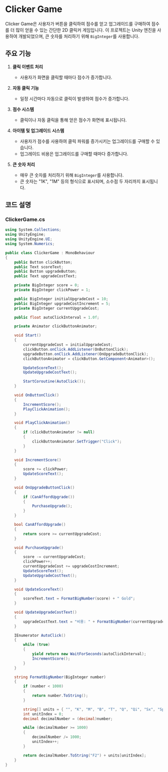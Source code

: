 # Clicker Game

Clicker Game은 사용자가 버튼을 클릭하여 점수를 얻고 업그레이드를 구매하여 점수를 더 많이 얻을 수 있는 간단한 2D 클릭커 게임입니다. 이 프로젝트는 Unity 엔진을 사용하여 개발되었으며, 큰 숫자를 처리하기 위해 `BigInteger`를 사용합니다.

## 주요 기능

1. **클릭 이벤트 처리**
    - 사용자가 화면을 클릭할 때마다 점수가 증가합니다.

2. **자동 클릭 기능**
    - 일정 시간마다 자동으로 클릭이 발생하여 점수가 증가합니다.

3. **점수 시스템**
    - 클릭이나 자동 클릭을 통해 얻은 점수가 화면에 표시됩니다.

4. **아이템 및 업그레이드 시스템**
    - 사용자가 점수를 사용하여 클릭 파워를 증가시키는 업그레이드를 구매할 수 있습니다.
    - 업그레이드 비용은 업그레이드를 구매할 때마다 증가합니다.

5. **큰 숫자 처리**
    - 매우 큰 숫자를 처리하기 위해 `BigInteger`를 사용합니다.
    - 큰 숫자는 "1K", "1M" 등의 형식으로 표시되며, 소수점 두 자리까지 표시됩니다.

## 코드 설명

### ClickerGame.cs

```csharp
using System.Collections;
using UnityEngine;
using UnityEngine.UI;
using System.Numerics;

public class ClickerGame : MonoBehaviour
{
    public Button clickButton;
    public Text scoreText;
    public Button upgradeButton;
    public Text upgradeCostText;

    private BigInteger score = 0;
    private BigInteger clickPower = 1;

    public BigInteger initialUpgradeCost = 10;
    public BigInteger upgradeCostIncrement = 5;
    private BigInteger currentUpgradeCost;

    public float autoClickInterval = 1.0f;

    private Animator clickButtonAnimator;

    void Start()
    {
        currentUpgradeCost = initialUpgradeCost;
        clickButton.onClick.AddListener(OnButtonClick);
        upgradeButton.onClick.AddListener(OnUpgradeButtonClick);
        clickButtonAnimator = clickButton.GetComponent<Animator>();

        UpdateScoreText();
        UpdateUpgradeCostText();

        StartCoroutine(AutoClick());
    }

    void OnButtonClick()
    {
        IncrementScore();
        PlayClickAnimation();
    }

    void PlayClickAnimation()
    {
        if (clickButtonAnimator != null)
        {
            clickButtonAnimator.SetTrigger("Click");
        }
    }

    void IncrementScore()
    {
        score += clickPower;
        UpdateScoreText();
    }

    void OnUpgradeButtonClick()
    {
        if (CanAffordUpgrade())
        {
            PurchaseUpgrade();
        }
    }

    bool CanAffordUpgrade()
    {
        return score >= currentUpgradeCost;
    }

    void PurchaseUpgrade()
    {
        score -= currentUpgradeCost;
        clickPower++;
        currentUpgradeCost += upgradeCostIncrement;
        UpdateScoreText();
        UpdateUpgradeCostText();
    }

    void UpdateScoreText()
    {
        scoreText.text = FormatBigNumber(score) + " Gold";
    }

    void UpdateUpgradeCostText()
    {
        upgradeCostText.text = "비용: " + FormatBigNumber(currentUpgradeCost) + " Gold";
    }

    IEnumerator AutoClick()
    {
        while (true)
        {
            yield return new WaitForSeconds(autoClickInterval);
            IncrementScore();
        }
    }

    string FormatBigNumber(BigInteger number)
    {
        if (number < 1000)
        {
            return number.ToString();
        }

        string[] units = { "", "K", "M", "B", "T", "Q", "Qi", "Sx", "Sp", "Oc", "No", "Dc" };
        int unitIndex = 0;
        decimal decimalNumber = (decimal)number;

        while (decimalNumber >= 1000)
        {
            decimalNumber /= 1000;
            unitIndex++;
        }

        return decimalNumber.ToString("F2") + units[unitIndex];
    }
}
